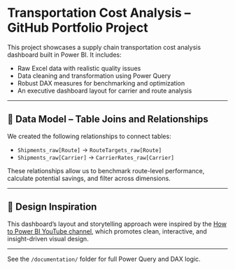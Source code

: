 # Transportation Cost Analysis – GitHub Portfolio Project

This project showcases a supply chain transportation cost analysis dashboard built in Power BI. It includes:
- Raw Excel data with realistic quality issues
- Data cleaning and transformation using Power Query
- Robust DAX measures for benchmarking and optimization
- An executive dashboard layout for carrier and route analysis

---

## 🔗 Data Model – Table Joins and Relationships

We created the following relationships to connect tables:

- `Shipments_raw[Route]` → `RouteTargets_raw[Route]`
- `Shipments_raw[Carrier]` → `CarrierRates_raw[Carrier]`

These relationships allow us to benchmark route-level performance, calculate potential savings, and filter across dimensions.

---

## 🎨 Design Inspiration

This dashboard’s layout and storytelling approach were inspired by the [How to Power BI YouTube channel](https://www.youtube.com/@HowtoPowerBI), which promotes clean, interactive, and insight-driven visual design.

---

See the `/documentation/` folder for full Power Query and DAX logic.